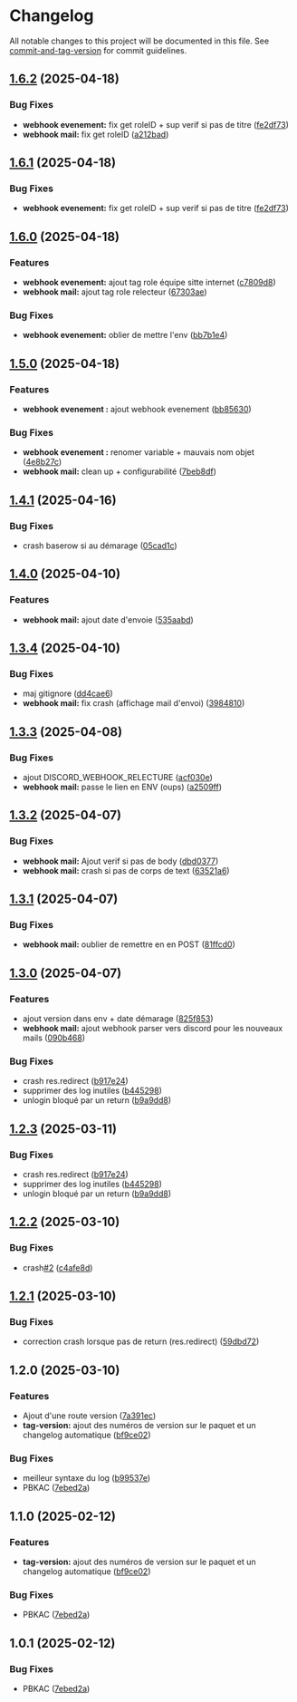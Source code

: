 # Changelog

All notable changes to this project will be documented in this file. See [commit-and-tag-version](https://github.com/absolute-version/commit-and-tag-version) for commit guidelines.

## [1.6.2](https://github.com/Parti-Equinoxe/equinoxe_api/compare/v1.6.0...v1.6.2) (2025-04-18)


### Bug Fixes

* **webhook evenement:** fix get roleID + sup verif si pas de titre ([fe2df73](https://github.com/Parti-Equinoxe/equinoxe_api/commit/fe2df73e872df730cdd2811f3129e56228837507))
* **webhook mail:** fix get roleID ([a212bad](https://github.com/Parti-Equinoxe/equinoxe_api/commit/a212bad06f01255b1923bb0207dcab71349827fa))

## [1.6.1](https://github.com/Parti-Equinoxe/equinoxe_api/compare/v1.6.0...v1.6.1) (2025-04-18)


### Bug Fixes

* **webhook evenement:** fix get roleID + sup verif si pas de titre ([fe2df73](https://github.com/Parti-Equinoxe/equinoxe_api/commit/fe2df73e872df730cdd2811f3129e56228837507))

## [1.6.0](https://github.com/Parti-Equinoxe/equinoxe_api/compare/v1.5.0...v1.6.0) (2025-04-18)


### Features

* **webhook evenement:** ajout tag role équipe sitte internet ([c7809d8](https://github.com/Parti-Equinoxe/equinoxe_api/commit/c7809d8409d850b683e066cab3a336c2123f1047))
* **webhook mail:** ajout tag role relecteur ([67303ae](https://github.com/Parti-Equinoxe/equinoxe_api/commit/67303aedd94258c58a5204846c1fd48ded379ad4))


### Bug Fixes

* **webhook evenement:** oblier de mettre l'env ([bb7b1e4](https://github.com/Parti-Equinoxe/equinoxe_api/commit/bb7b1e4a492d26548802c754d1d6eb792af3c0db))

## [1.5.0](https://github.com/Parti-Equinoxe/equinoxe_api/compare/v1.4.1...v1.5.0) (2025-04-18)


### Features

* **webhook evenement :** ajout webhook evenement ([bb85630](https://github.com/Parti-Equinoxe/equinoxe_api/commit/bb85630c2b6dd1a050f0662dc5d5b997fe005202))


### Bug Fixes

* **webhook evenement :** renomer variable + mauvais nom objet ([4e8b27c](https://github.com/Parti-Equinoxe/equinoxe_api/commit/4e8b27cfac1d08cad2b446c6a4a5fd1e4c7aa1ae))
* **webhook mail:** clean up + configurabilité ([7beb8df](https://github.com/Parti-Equinoxe/equinoxe_api/commit/7beb8dfbb0ef1f38c8ef7de4491f0941b1a30e54))

## [1.4.1](https://github.com/Parti-Equinoxe/equinoxe_api/compare/v1.4.0...v1.4.1) (2025-04-16)


### Bug Fixes

* crash baserow si au démarage ([05cad1c](https://github.com/Parti-Equinoxe/equinoxe_api/commit/05cad1cacc132b0e8b2e112a77b083bd50c2f2c1))

## [1.4.0](https://github.com/Parti-Equinoxe/equinoxe_api/compare/v1.3.4...v1.4.0) (2025-04-10)


### Features

* **webhook mail:** ajout date d'envoie ([535aabd](https://github.com/Parti-Equinoxe/equinoxe_api/commit/535aabd3e2baaa3dae21a745aed10f7e2edf1f89))

## [1.3.4](https://github.com/Parti-Equinoxe/equinoxe_api/compare/v1.3.3...v1.3.4) (2025-04-10)


### Bug Fixes

* maj gitignore ([dd4cae6](https://github.com/Parti-Equinoxe/equinoxe_api/commit/dd4cae64fa6217eb91fa364011f554eea554fbf3))
* **webhook mail:** fix crash (affichage mail d'envoi) ([3984810](https://github.com/Parti-Equinoxe/equinoxe_api/commit/39848107af8a166f1d6a0b4c350f1e48da6f2e54))

## [1.3.3](https://github.com/Parti-Equinoxe/equinoxe_api/compare/v1.3.2...v1.3.3) (2025-04-08)


### Bug Fixes

* ajout DISCORD_WEBHOOK_RELECTURE ([acf030e](https://github.com/Parti-Equinoxe/equinoxe_api/commit/acf030e94e921915f004bca6acb2c2f5627442e8))
* **webhook mail:** passe le lien en ENV (oups) ([a2509ff](https://github.com/Parti-Equinoxe/equinoxe_api/commit/a2509ff7eadd95a6ebd6f5c11efe4b7d4492173c))

## [1.3.2](https://github.com/Parti-Equinoxe/equinoxe_api/compare/v1.3.1...v1.3.2) (2025-04-07)


### Bug Fixes

* **webhook mail:** Ajout verif si pas de body ([dbd0377](https://github.com/Parti-Equinoxe/equinoxe_api/commit/dbd03775f3464ab514d016877a35020e04f36550))
* **webhook mail:** crash si pas de corps de text ([63521a6](https://github.com/Parti-Equinoxe/equinoxe_api/commit/63521a6d1b6e759ce5178f904cd1ae1b77ae061e))

## [1.3.1](https://github.com/Parti-Equinoxe/equinoxe_api/compare/v1.3.0...v1.3.1) (2025-04-07)


### Bug Fixes

* **webhook mail:** oublier de remettre en en POST ([81ffcd0](https://github.com/Parti-Equinoxe/equinoxe_api/commit/81ffcd07c56a184befb42d1ef98d2f02c344031a))

## [1.3.0](https://github.com/Parti-Equinoxe/equinoxe_api/compare/v1.2.2...v1.3.0) (2025-04-07)


### Features

* ajout version dans env + date démarage ([825f853](https://github.com/Parti-Equinoxe/equinoxe_api/commit/825f8538ebddc7e45bc05b92f42d6f19377f080e))
* **webhook mail:** ajout webhook parser vers discord pour les nouveaux mails ([090b468](https://github.com/Parti-Equinoxe/equinoxe_api/commit/090b4682818f157963e5c5d9412b1f0dd0f8389c))


### Bug Fixes

* crash res.redirect ([b917e24](https://github.com/Parti-Equinoxe/equinoxe_api/commit/b917e24ecbf408083099ef9a94dd6a3e1b56ba06))
* supprimer des log inutiles ([b445298](https://github.com/Parti-Equinoxe/equinoxe_api/commit/b4452989391e709c6696e14b6417d3907e27a8c4))
* unlogin bloqué par un return ([b9a9dd8](https://github.com/Parti-Equinoxe/equinoxe_api/commit/b9a9dd83f0503fb32a03982de89abd72aaa9f43a))

## [1.2.3](https://github.com/Parti-Equinoxe/equinoxe_api/compare/v1.2.2...v1.2.3) (2025-03-11)


### Bug Fixes

* crash res.redirect ([b917e24](https://github.com/Parti-Equinoxe/equinoxe_api/commit/b917e24ecbf408083099ef9a94dd6a3e1b56ba06))
* supprimer des log inutiles ([b445298](https://github.com/Parti-Equinoxe/equinoxe_api/commit/b4452989391e709c6696e14b6417d3907e27a8c4))
* unlogin bloqué par un return ([b9a9dd8](https://github.com/Parti-Equinoxe/equinoxe_api/commit/b9a9dd83f0503fb32a03982de89abd72aaa9f43a))

## [1.2.2](https://github.com/Parti-Equinoxe/equinoxe_api/compare/v1.2.1...v1.2.2) (2025-03-10)


### Bug Fixes

* crash[#2](https://github.com/Parti-Equinoxe/equinoxe_api/issues/2) ([c4afe8d](https://github.com/Parti-Equinoxe/equinoxe_api/commit/c4afe8d28e4f6090853ca5175bf8d25f8ff2b9a3))

## [1.2.1](https://github.com/Parti-Equinoxe/equinoxe_api/compare/v1.2.0...v1.2.1) (2025-03-10)


### Bug Fixes

* correction crash lorsque pas de return (res.redirect) ([59dbd72](https://github.com/Parti-Equinoxe/equinoxe_api/commit/59dbd72d8d9dfa55ae2e00c96e1b9f113fdf8da3))

## 1.2.0 (2025-03-10)


### Features

* Ajout d'une route version ([7a391ec](https://github.com/Parti-Equinoxe/equinoxe_api/commit/7a391ecbbcbf362effee42e33839f292bb512c24))
* **tag-version:** ajout des numéros de version sur le paquet et un changelog automatique ([bf9ce02](https://github.com/Parti-Equinoxe/equinoxe_api/commit/bf9ce02d8198c8c716e52cd8cdfe3e5c3c977596))


### Bug Fixes

* meilleur syntaxe du log ([b99537e](https://github.com/Parti-Equinoxe/equinoxe_api/commit/b99537e84d1413f13c3421f0b5432e916b67e7cd))
* PBKAC ([7ebed2a](https://github.com/Parti-Equinoxe/equinoxe_api/commit/7ebed2a02c4659c3eb501cb341671abcbdf424a9))

## 1.1.0 (2025-02-12)


### Features

* **tag-version:** ajout des numéros de version sur le paquet et un changelog automatique ([bf9ce02](https://github.com/Parti-Equinoxe/equinoxe_api/commit/bf9ce02d8198c8c716e52cd8cdfe3e5c3c977596))


### Bug Fixes

* PBKAC ([7ebed2a](https://github.com/Parti-Equinoxe/equinoxe_api/commit/7ebed2a02c4659c3eb501cb341671abcbdf424a9))

## 1.0.1 (2025-02-12)


### Bug Fixes

* PBKAC ([7ebed2a](https://github.com/Parti-Equinoxe/equinoxe_api/commit/7ebed2a02c4659c3eb501cb341671abcbdf424a9))
